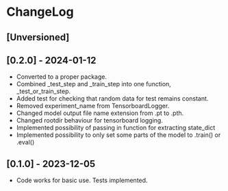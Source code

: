 # ChangeLog

## [Unversioned]

## [0.2.0] - 2024-01-12
- Converted to a proper package.
- Combined _test_step and _train_step into one function, _test_or_train_step.
- Added test for checking that random data for test remains constant.
- Removed experiment_name from TensorboardLogger.
- Changed model output file name extension from .pt to .pth.
- Changed rootdir behaviour for tensorboard logging.
- Implemented possibility of passing in function for extracting state_dict
- Implemented possibility to only set some parts of the model to .train() or .eval()

## [0.1.0] - 2023-12-05
- Code works for basic use. Tests implemented.